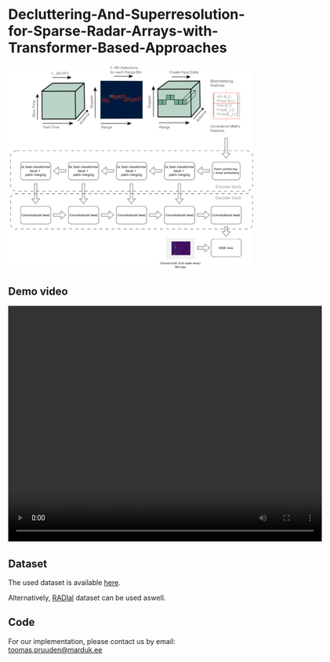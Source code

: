 # Decluttering-And-Superresolution-for-Sparse-Radar-Arrays-with-Transformer-Based-Approaches


<img src="media/model.png" alt="img" width="500"/>

## Demo video

<video width="640" height="480" controls>
  <source src="media/outpy.mp4" type="video/mp4">
</video>

## Dataset
The used dataset is available [here](https://github.com/Xiangyu-Gao/Raw_ADC_radar_dataset_for_automotive_object_detection).

Alternatively, [RADIal](https://github.com/valeoai/RADIal) dataset can be used aswell.

## Code
For our implementation, please contact us by email: toomas.pruuden@marduk.ee

